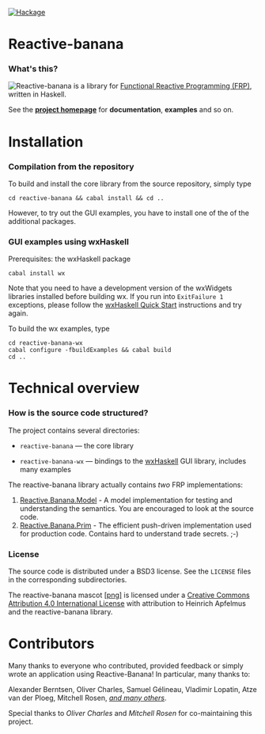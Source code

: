 [![Hackage](https://img.shields.io/hackage/v/reactive-banana.svg)](https://hackage.haskell.org/package/reactive-banana)

# Reactive-banana

### What's this?

<div style="float:left;"><img src="https://github.com/HeinrichApfelmus/reactive-banana/raw/master/banana.png" /></div>

Reactive-banana is a library for [Functional Reactive Programming (FRP)][frp], written in Haskell.

See the **[project homepage][homepage]** for **documentation**, **examples** and so on.

  [homepage]: http://wiki.haskell.org/Reactive-banana
  [frp]: http://wiki.haskell.org/Functional_Reactive_Programming

# Installation

### Compilation from the repository

To build and install the core library from the source repository, simply type

    cd reactive-banana && cabal install && cd ..

However, to try out the GUI examples, you have to install one of the of the additional packages.

### GUI examples using wxHaskell

Prerequisites: the wxHaskell package

    cabal install wx

Note that you need to have a development version of the wxWidgets libraries installed before building wx. If you run into `ExitFailure 1` exceptions, please follow the [wxHaskell Quick Start](http://wiki.haskell.org/WxHaskell/Building) instructions and try again.

To build the wx examples, type

    cd reactive-banana-wx
    cabal configure -fbuildExamples && cabal build
    cd ..


# Technical overview

### How is the source code structured?

The project contains several directories:

* `reactive-banana` — the core library
* `reactive-banana-wx` — bindings to the [wxHaskell][] GUI library, includes many examples

  [wxhaskell]: http://wiki.haskell.org/WxHaskell
  [threepenny-gui]: http://wiki.haskell.org/Threepenny-gui

The reactive-banana library actually contains *two* FRP implementations:

1. [Reactive.Banana.Model][model] - A model implementation for testing and understanding the semantics. You are encouraged to look at the source code.
2. [Reactive.Banana.Prim][push] - The efficient push-driven implementation used for production code. Contains hard to understand trade secrets. ;-)

  [model]: https://github.com/HeinrichApfelmus/reactive-banana/blob/master/reactive-banana/src/Reactive/Banana/Model.hs
  [push]: https://github.com/HeinrichApfelmus/reactive-banana/blob/master/reactive-banana/src/Reactive/Banana/Prim

### License

The source code is distributed under a BSD3 license. See the `LICENSE` files in the corresponding subdirectories.

The reactive-banana mascot [[png]][mascot] is licensed under a <a rel="license" href="http://creativecommons.org/licenses/by/4.0/">Creative Commons Attribution 4.0 International License</a> with attribution to Heinrich Apfelmus and the reactive-banana library.

  [mascot]: https://github.com/HeinrichApfelmus/reactive-banana/raw/master/banana.png


# Contributors

Many thanks to everyone who contributed, provided feedback or simply wrote an application using Reactive-Banana! In particular, many thanks to:

Alexander Berntsen, Oliver Charles, Samuel Gélineau, Vladimir Lopatin, Atze van der Ploeg, Mitchell Rosen, [*and many others*](CONTRIBUTORS).

Special thanks to *Oliver Charles* and *Mitchell Rosen* for co-maintaining this project.

